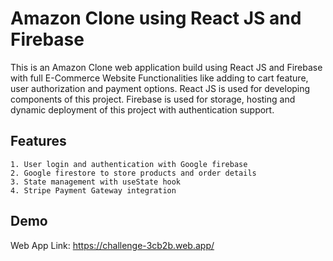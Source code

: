 
# Amazon Clone using React JS and Firebase

This is an Amazon Clone web application build using React JS and Firebase with full E-Commerce Website Functionalities like adding to cart feature, user authorization and payment options. React JS is used for developing components of this project. Firebase is used for storage, hosting and dynamic deployment of this project with authentication support.

## Features

    1. User login and authentication with Google firebase
    2. Google firestore to store products and order details
    3. State management with useState hook
    4. Stripe Payment Gateway integration

 
## Demo

Web App Link: https://challenge-3cb2b.web.app/

  
